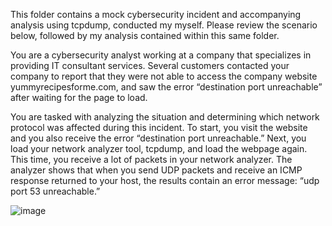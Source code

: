 This folder contains a mock cybersecurity incident and accompanying analysis using tcpdump, conducted my myself. Please review the scenario below, followed by my analysis contained within this same folder.

You are a cybersecurity analyst working at a company that specializes in providing IT consultant services. Several customers contacted your company to report that they were not able to access the company website yummyrecipesforme.com, and saw the error “destination port unreachable” after waiting for the page to load. 

You are tasked with analyzing the situation and determining which network protocol was affected during this incident. To start, you visit the website and you also receive the error “destination port unreachable.” Next, you load your network analyzer tool, tcpdump, and load the webpage again. This time, you receive a lot of packets in your network analyzer. The analyzer shows that when you send UDP packets and receive an ICMP response returned to your host, the results contain an error message: “udp port 53 unreachable.” 

![image](https://github.com/LiamCantwell/Portfolio/assets/28920160/a1387e98-b04c-41b6-a2d4-8db859e84343)
